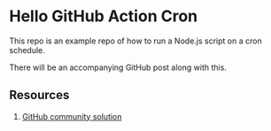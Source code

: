 # Hello GitHub Action Cron

This repo is an example repo of how to run a Node.js script on a cron schedule.

There will be an accompanying GitHub post along with this.

## Resources

1. [GitHub community solution](https://github.community/t/github-actions-to-make-changes-to-a-file/132819)
